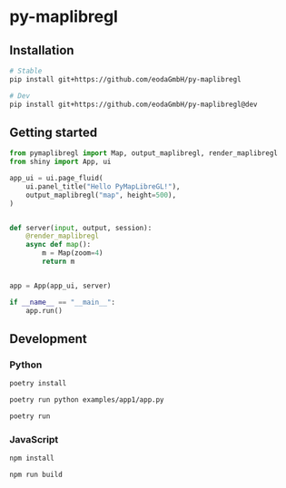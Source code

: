 # py-maplibregl

## Installation

```bash
# Stable
pip install git+https://github.com/eodaGmbH/py-maplibregl

# Dev
pip install git+https://github.com/eodaGmbH/py-maplibregl@dev
```

## Getting started

```python
from pymaplibregl import Map, output_maplibregl, render_maplibregl
from shiny import App, ui

app_ui = ui.page_fluid(
    ui.panel_title("Hello PyMapLibreGL!"),
    output_maplibregl("map", height=500),
)


def server(input, output, session):
    @render_maplibregl
    async def map():
        m = Map(zoom=4)
        return m


app = App(app_ui, server)

if __name__ == "__main__":
    app.run()
```

## Development

### Python

```bash
poetry install

poetry run python examples/app1/app.py

poetry run 
```

### JavaScript

```bash
npm install

npm run build
```
